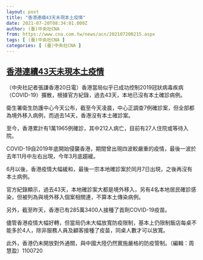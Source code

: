 ```yaml
---
layout: post
title: "香港連續43天未現本土疫情"
date: 2021-07-20T08:34:01.000Z
author: (臺)中央社CNA
from: https://www.cna.com.tw/news/acn/202107200215.aspx
tags: [ (臺)中央社CNA ]
categories: [ (臺)中央社CNA ]
---
```

<!--1626770041000-->
[香港連續43天未現本土疫情](https://www.cna.com.tw/news/acn/202107200215.aspx)
------

<div>
<div></div><div class="paragraph"><p>（中央社記者張謙香港20日電）香港當局似乎已成功控制2019冠狀病毒疾病（COVID-19）擴散，根據官方紀錄，過去43天，本地已沒有本土確診病例。</p><p>衛生署衛生防護中心今天公布，截至今天凌晨，中心正調查7例確診案，但全部都為境外移入病例，而過去14天，香港沒有本土確診案。</p><p>至今，香港累計有1萬1965例確診，其中212人病亡，目前有27人住院或等待入院。</p><p>COVID-19自2019年底開始侵襲香港，期間曾出現四波較嚴重的疫情，最後一波於去年11月中左右出現，今年3月底趨緩。</p><p>6月以後，香港疫情大幅緩和，最後一宗本地確診案於同月7日出現，之後再沒有本土病例。</p><p>官方紀錄顯示，過去43天，本地確診案大都是境外移入，另有4名本地居民確診感染，但被列為與境外移入個案相關連，不算本土傳染病例。</p><p>另外，截至昨天，香港已有285萬3400人接種了首劑COVID-19疫苗。</p><p>儘管香港疫情大幅好轉，但當局仍未大幅放寬防疫限制，基本上仍限制飯店每桌不能多於4人，除非服務人員及顧客接種了疫苗，同桌人數才可以放寬。</p><p>此外，香港仍未開放對外通關，與中國大陸仍然實施嚴格的防疫管制。（編輯：周慧盈）1100720</p></div>
</div>
